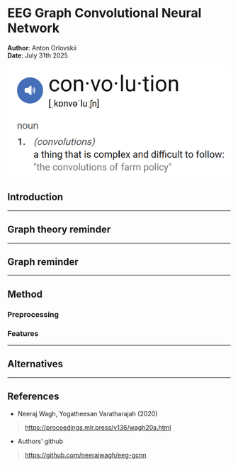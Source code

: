# EEG Graph Convolutional Neural Network

**Author**: Anton Orlovskii  
**Date**: July 31th 2025

![Convolution?](articles/images/convolution_fun_definition.png)

## Introduction


---

## Graph theory reminder


---

## Graph reminder


---

## Method

### Preprocessing


### Features


---

## Alternatives


---

## References

- Neeraj Wagh, Yogatheesan Varatharajah (2020)
> https://proceedings.mlr.press/v136/wagh20a.html
- Authors' github
> https://github.com/neerajwagh/eeg-gcnn 

